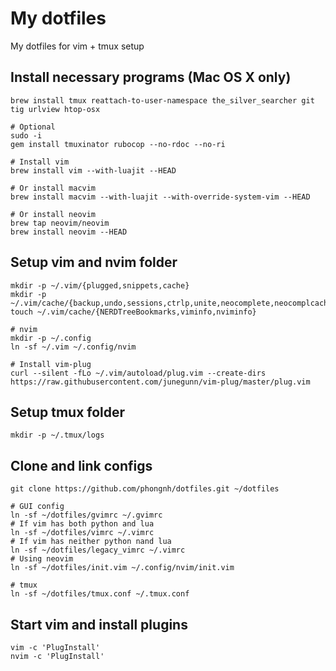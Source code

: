 # My dotfiles

My dotfiles for vim + tmux setup

## Install necessary programs (Mac OS X only)

    brew install tmux reattach-to-user-namespace the_silver_searcher git tig urlview htop-osx

    # Optional
    sudo -i
    gem install tmuxinator rubocop --no-rdoc --no-ri

    # Install vim
    brew install vim --with-luajit --HEAD

    # Or install macvim
    brew install macvim --with-luajit --with-override-system-vim --HEAD

    # Or install neovim
    brew tap neovim/neovim
    brew install neovim --HEAD

## Setup vim and nvim folder

    mkdir -p ~/.vim/{plugged,snippets,cache}
    mkdir -p ~/.vim/cache/{backup,undo,sessions,ctrlp,unite,neocomplete,neocomplcache,yankround}
    touch ~/.vim/cache/{NERDTreeBookmarks,viminfo,nviminfo}

    # nvim
    mkdir -p ~/.config
    ln -sf ~/.vim ~/.config/nvim

    # Install vim-plug
    curl --silent -fLo ~/.vim/autoload/plug.vim --create-dirs https://raw.githubusercontent.com/junegunn/vim-plug/master/plug.vim

## Setup tmux folder

    mkdir -p ~/.tmux/logs

## Clone and link configs

    git clone https://github.com/phongnh/dotfiles.git ~/dotfiles

    # GUI config
    ln -sf ~/dotfiles/gvimrc ~/.gvimrc
    # If vim has both python and lua
    ln -sf ~/dotfiles/vimrc ~/.vimrc
    # If vim has neither python nand lua
    ln -sf ~/dotfiles/legacy_vimrc ~/.vimrc
    # Using neovim
    ln -sf ~/dotfiles/init.vim ~/.config/nvim/init.vim

    # tmux
    ln -sf ~/dotfiles/tmux.conf ~/.tmux.conf

## Start vim and install plugins

    vim -c 'PlugInstall'
    nvim -c 'PlugInstall'
